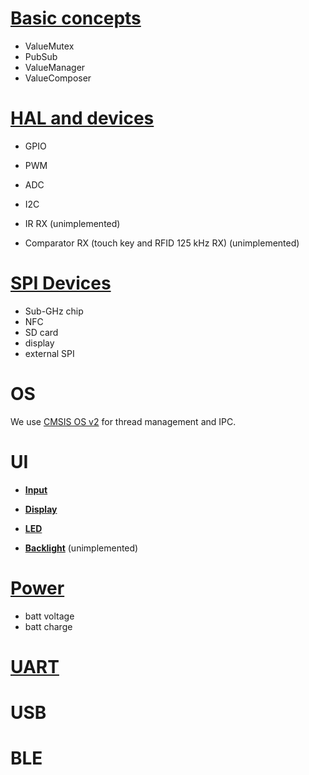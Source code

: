 # [Basic concepts](Basic-API)

* ValueMutex
* PubSub
* ValueManager
* ValueComposer

# [HAL and devices](HAL-API)

* GPIO
* PWM
* ADC
* I2C

* IR RX (unimplemented)
* Comparator RX (touch key and RFID 125 kHz RX) (unimplemented)

# [SPI Devices](SPI-Devices-API.md)

* Sub-GHz chip
* NFC
* SD card
* display
* external SPI

# OS

We use [CMSIS OS v2](https://www.keil.com/pack/doc/CMSIS_Dev/RTOS2/html/group__CMSIS__RTOS.html) for thread management and IPC.

# UI

* **[Input](Input-API)**

* **[Display](Display-API)**

* **[LED](LED-API)**

* **[Backlight](Backlight-API)** (unimplemented)

# [Power](Power-API)

* batt voltage
* batt charge

# [UART](Serial-API)

# USB

# BLE
